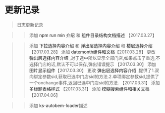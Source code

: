 # 更新记录

> 日志更新记录

>> 添加 <a v-link="{name:'intro'}">npm run min 介绍</a> 和 <a v-link="{name:'dir'}">组件目录结构文档描述</a> 【2017.03.27】

>> 添加 <a v-link="{name:'dropchoose'}">下拉选择内容介绍</a> 和 <a v-link="{name:'dialogchoose'}">弹出层选择内容介绍</a> 和 <a v-link="{name:'floorchoose'}">楼层选择介绍</a> 【2017.03.28】
>> 添加 <a v-link="{name:'date-picker'}">datemonth组件和文档</a>【2017.03.28】
>> 更改 <a v-link="{name:'dialogchoose'}">弹出层选择内容介绍</a> ,对于选中所以显示全部门店,如果点击了重选,不选择门店的话,默认不可以保存,弹出错误提示 【2017.03.30】
>> 添加 <a v-link="{name:'image'}">图片显示组件</a>【2017.03.30】
>> 更改 <a v-link="{name:'dialogchoose'}">弹出层选择内容介绍</a> ,提供了1.双向绑定参数sid,获取已选中门店sid的方法.2.单项绑定参数sid,提供了一个onchange事件,返回已选中门店sid的方法. 【2017.03.31】
>> 添加 <a v-link="{name:'multiple-table'}">多标题表格样式 </a> 【2017.03.31】
>> 添加 <a v-link="{name: 'search'}">模糊搜索组件和相关文档</a> 【2017.04.06】


>> 添加 <a v-link="{name:'dir'}">ks-autobem-loader</a>描述


